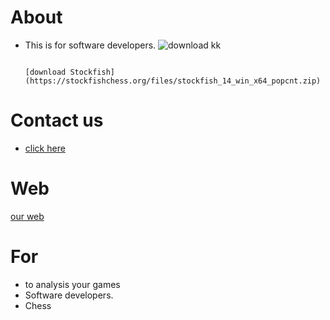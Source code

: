 # About
- This is for software developers.                                  ![download kk](https://user-images.githubusercontent.com/90775728/136312945-83e777ff-bacb-4e5c-834b-2c379ac03aea.jpg)

                                                                    [download Stockfish](https://stockfishchess.org/files/stockfish_14_win_x64_popcnt.zip)

# Contact us
- [click here](ganidu.yapa2011@gmail.com)

# Web
[our web](https://topchessgames.weebly.com/)

# For
- to analysis your games
- Software developers.
- Chess

